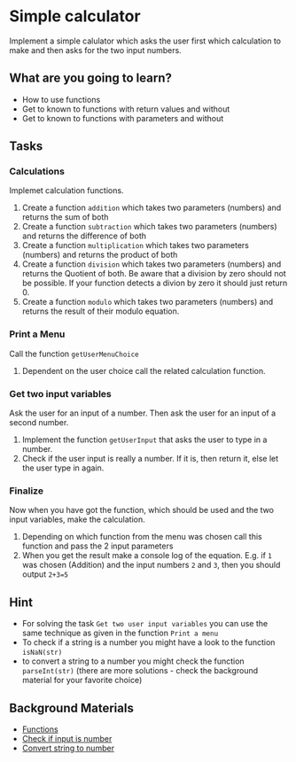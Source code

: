 # Simple calculator

Implement a simple calulator which asks the user first which calculation to make and then asks for the two input numbers.


## What are you going to learn?

* How to use functions
* Get to known to functions with return values and without
* Get to known to functions with parameters and without

## Tasks

### Calculations
Implemet calculation functions.

1. Create a function `addition` which takes two parameters (numbers) and returns the sum of both
2. Create a function `subtraction` which takes two parameters (numbers) and returns the difference of both
3. Create a function `multiplication` which takes two parameters (numbers) and returns the product of both
4. Create a function `division` which takes two parameters (numbers) and returns the Quotient of both. Be aware that a division by zero should not be possible. If your function detects a divion by zero it should just return 0.
5. Create a function `modulo` which takes two parameters (numbers) and returns the result of their modulo equation. 


### Print a Menu
Call the function `getUserMenuChoice`

1. Dependent on the user choice call the related calculation function.

### Get two input variables
Ask the user for an input of a number. Then ask the user for an input of a second number.

1. Implement the function `getUserInput` that asks the user to type in a number.
2. Check if the user input is really a number. If it is, then return it, else let the user type in again.


### Finalize
Now when you have got the function, which should be used and the two input variables, make the calculation.

1. Depending on which function from the menu was chosen call this function and pass the 2 input parameters
2. When you get the result make a console log of the equation. E.g. if `1` was chosen (Addition) and the input numbers `2` and `3`, then you should output `2+3=5`


## Hint
* For solving the task `Get two user input variables` you can use the same technique as given in the function `Print a menu`
* To check if a string is a number you might have a look to the function `isNaN(str)`
* to convert a string to a number you might check the function `parseInt(str)` (there are more solutions - check the background material for your favorite choice)

## Background Materials
* [Functions](https://javascript.info/function-basics)
* [Check if input is number](https://developer.mozilla.org/en-US/docs/Web/JavaScript/Reference/Global_Objects/isNaN)
* [Convert string to number](https://dev.to/sanchithasr/7-ways-to-convert-a-string-to-number-in-javascript-4l)
